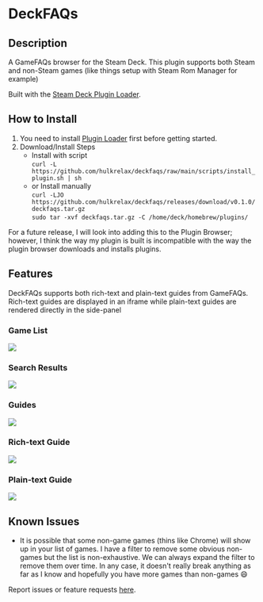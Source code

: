 # DeckFAQs
## Description
A GameFAQs browser for the Steam Deck. This plugin supports both Steam and non-Steam games (like things setup with Steam Rom Manager for example)

Built with the [Steam Deck Plugin Loader](https://github.com/SteamDeckHomebrew/PluginLoader).

## How to Install
1. You need to install [Plugin Loader](https://github.com/SteamDeckHomebrew/PluginLoader#installation) first before getting started.
2. Download/Install Steps
    * Install with script<br>
    `curl -L https://github.com/hulkrelax/deckfaqs/raw/main/scripts/install_plugin.sh | sh`
    * or Install manually<br>
    `curl -LJO https://github.com/hulkrelax/deckfaqs/releases/download/v0.1.0/deckfaqs.tar.gz`<br>
    `sudo tar -xvf deckfaqs.tar.gz -C /home/deck/homebrew/plugins/`
    

For a future release, I will look into adding this to the Plugin Browser; however, I think the way my plugin is built is incompatible with the way the plugin browser downloads and installs plugins.

## Features
DeckFAQs supports both rich-text and plain-text guides from GameFAQs. Rich-text guides are displayed in an iframe while plain-text guides are rendered directly in the side-panel

### Game List
![](images/001_games.png)

### Search Results
![](images/002_results.png)

### Guides
![](images/003_guides.png)

### Rich-text Guide
![](images/004_guide.png)

### Plain-text Guide
![](images/005_plain.png)

## Known Issues
- It is possible that some non-game games (thins like Chrome) will show up in your list of games. I have a filter to remove some obvious non-games but the list is non-exhaustive. We can always expand the filter to remove them over time. In any case, it doesn't really break anything as far as I know and hopefully you have more games than non-games :smile:

Report issues or feature requests [here](https://github.com/hulkrelax/deckfaqs/issues).